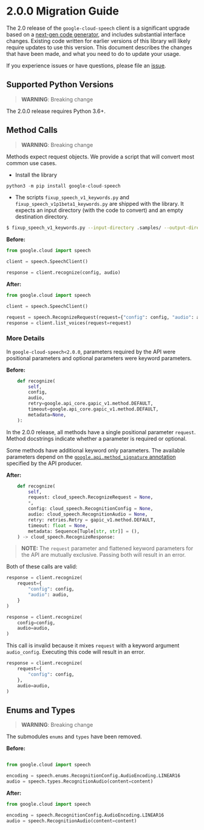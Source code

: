 # 2.0.0 Migration Guide

The 2.0 release of the `google-cloud-speech` client is a significant upgrade based on a [next-gen code generator](https://github.com/googleapis/gapic-generator-python), and includes substantial interface changes. Existing code written for earlier versions of this library will likely require updates to use this version. This document describes the changes that have been made, and what you need to do to update your usage.

If you experience issues or have questions, please file an [issue](https://github.com/googleapis/python-speech/issues).

## Supported Python Versions

> **WARNING**: Breaking change

The 2.0.0 release requires Python 3.6+.


## Method Calls

> **WARNING**: Breaking change

Methods expect request objects. We provide a script that will convert most common use cases.

* Install the library

```py
python3 -m pip install google-cloud-speech
```

* The scripts `fixup_speech_v1_keywords.py` and `fixup_speech_v1p1beta1_keywords.py` are shipped with the library. It expects an input directory (with the code to convert) and an empty destination directory.

```sh
$ fixup_speech_v1_keywords.py --input-directory .samples/ --output-directory samples/
```

**Before:**
```py
from google.cloud import speech

client = speech.SpeechClient()

response = client.recognize(config, audio)
```


**After:**
```py
from google.cloud import speech

client = speech.SpeechClient()

request = speech.RecognizeRequest(request={"config": config, "audio": audio})
response = client.list_voices(request=request)
```

### More Details

In `google-cloud-speech<2.0.0`, parameters required by the API were positional parameters and optional parameters were keyword parameters.

**Before:**
```py
    def recognize(
        self,
        config,
        audio,
        retry=google.api_core.gapic_v1.method.DEFAULT,
        timeout=google.api_core.gapic_v1.method.DEFAULT,
        metadata=None,
    ):
```

In the 2.0.0 release, all methods have a single positional parameter `request`. Method docstrings indicate whether a parameter is required or optional.

Some methods have additional keyword only parameters. The available parameters depend on the [`google.api.method_signature` annotation](https://github.com/googleapis/googleapis/blob/3dbeac0d54125b123c8dfd39c774b37473c36944/google/cloud/speech/v1/cloud_speech.proto#L48) specified by the API producer.


**After:**
```py
    def recognize(
        self,
        request: cloud_speech.RecognizeRequest = None,
        *,
        config: cloud_speech.RecognitionConfig = None,
        audio: cloud_speech.RecognitionAudio = None,
        retry: retries.Retry = gapic_v1.method.DEFAULT,
        timeout: float = None,
        metadata: Sequence[Tuple[str, str]] = (),
    ) -> cloud_speech.RecognizeResponse:
```

> **NOTE:** The `request` parameter and flattened keyword parameters for the API are mutually exclusive.
> Passing both will result in an error.


Both of these calls are valid:

```py
response = client.recognize(
    request={
        "config": config,
        "audio": audio,
    }
)
```

```py
response = client.recognize(
    config=config,
    audio=audio,
)
```

This call is invalid because it mixes `request` with a keyword argument `audio_config`. Executing this code
will result in an error.

```py
response = client.recognize(
    request={
        "config": config,
    },
    audio=audio,
)
```



## Enums and Types


> **WARNING**: Breaking change

The submodules `enums` and `types` have been removed.

**Before:**
```py

from google.cloud import speech

encoding = speech.enums.RecognitionConfig.AudioEncoding.LINEAR16
audio = speech.types.RecognitionAudio(content=content)
```


**After:**
```py
from google.cloud import speech

encoding = speech.RecognitionConfig.AudioEncoding.LINEAR16
audio = speech.RecognitionAudio(content=content)
```